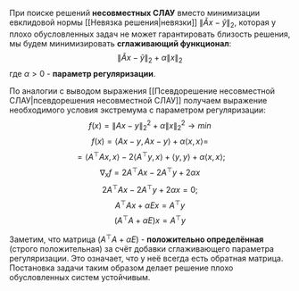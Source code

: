 При поиске решений **несовместных СЛАУ** вместо минимизации евклидовой нормы [[Невязка решения|невязки]] $\lVert\tilde{A}x-\tilde{y}\rVert_2$, которая у плохо обусловленных задач не может гарантировать близость решения, мы будем минимизировать **сглаживающий функционал**:$$\lVert\tilde{A}x-\tilde{y}\rVert_2+\alpha\lVert x\rVert_2$$где $\alpha>0$ - **параметр регуляризации**.

По аналогии с выводом выражения [[Псевдорешение несовместной СЛАУ|псевдорешения несовместной СЛАУ]] получаем выражение необходимого условия экстремума с параметром регуляризации:$$f(x)=\lVert Ax-y\rVert_2^2+\alpha\lVert x\rVert_2^2\rightarrow min$$
$$f(x)=\langle Ax-y,Ax-y\rangle+\alpha\langle x,x\rangle=$$$$=\langle A^\top Ax,x\rangle-2\langle A^\top y,x\rangle+\langle y,y\rangle+\alpha\langle x,x\rangle;$$$$\nabla_x f=2A^\top Ax-2A^\top y+2\alpha x$$$$2A^\top Ax-2A^\top y+2\alpha x=0;$$$$A^\top Ax+\alpha Ex=A^\top y$$$$(A^\top A+\alpha E)x=A^\top y$$

Заметим, что матрица $(A^\top A+\alpha E)$ - **положительно определённая** (строго положительная) за счёт добавки сглаживающего параметра регуляризации. Это означает, что у неё всегда есть обратная матрица. Постановка задачи таким образом делает решение плохо обусловленных систем устойчивым.